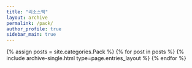 ```yaml
---
title: "리소스팩"
layout: archive
permalink: /pack/
author_profile: true
sidebar_main: true
---
```

{% assign posts = site.categories.Pack %} {% for post in posts %} {% include archive-single.html type=page.entries_layout %} {% endfor %}